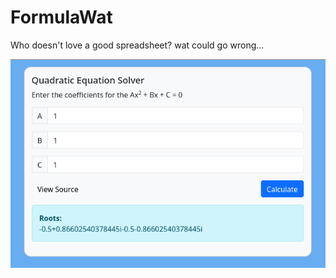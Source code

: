 # FormulaWat
Who doesn't love a good spreadsheet? wat could go wrong...

![screenshot.png](screenshot.png)